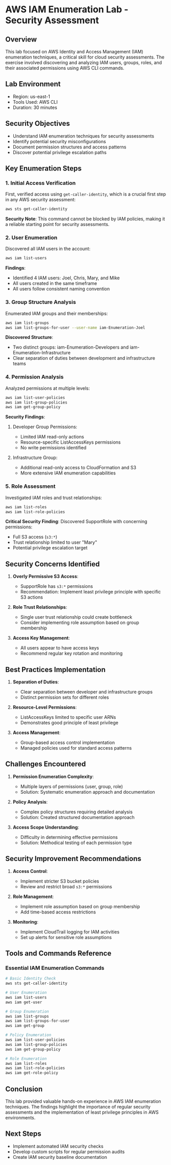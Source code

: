 # AWS IAM Enumeration Lab - Security Assessment

## Overview
This lab focused on AWS Identity and Access Management (IAM) enumeration techniques, a critical skill for cloud security assessments. The exercise involved discovering and analyzing IAM users, groups, roles, and their associated permissions using AWS CLI commands.

## Lab Environment
- Region: us-east-1
- Tools Used: AWS CLI
- Duration: 30 minutes

## Security Objectives
- Understand IAM enumeration techniques for security assessments
- Identify potential security misconfigurations
- Document permission structures and access patterns
- Discover potential privilege escalation paths

## Key Enumeration Steps

### 1. Initial Access Verification
First, verified access using `get-caller-identity`, which is a crucial first step in any AWS security assessment:
```bash
aws sts get-caller-identity
```
**Security Note**: This command cannot be blocked by IAM policies, making it a reliable starting point for security assessments.

### 2. User Enumeration
Discovered all IAM users in the account:
```bash
aws iam list-users
```
**Findings**:
- Identified 4 IAM users: Joel, Chris, Mary, and Mike
- All users created in the same timeframe
- All users follow consistent naming convention

### 3. Group Structure Analysis
Enumerated IAM groups and their memberships:
```bash
aws iam list-groups
aws iam list-groups-for-user --user-name iam-Enumeration-Joel
```
**Discovered Structure**:
- Two distinct groups: iam-Enumeration-Developers and iam-Enumeration-Infrastructure
- Clear separation of duties between development and infrastructure teams

### 4. Permission Analysis
Analyzed permissions at multiple levels:
```bash
aws iam list-user-policies
aws iam list-group-policies
aws iam get-group-policy
```
**Security Findings**:
1. Developer Group Permissions:
   - Limited IAM read-only actions
   - Resource-specific ListAccessKeys permissions
   - No write permissions identified

2. Infrastructure Group:
   - Additional read-only access to CloudFormation and S3
   - More extensive IAM enumeration capabilities

### 5. Role Assessment
Investigated IAM roles and trust relationships:
```bash
aws iam list-roles
aws iam list-role-policies
```
**Critical Security Finding**: Discovered SupportRole with concerning permissions:
- Full S3 access (`s3:*`)
- Trust relationship limited to user "Mary"
- Potential privilege escalation target

## Security Concerns Identified

1. **Overly Permissive S3 Access**:
   - SupportRole has `s3:*` permissions
   - Recommendation: Implement least privilege principle with specific S3 actions

2. **Role Trust Relationships**:
   - Single user trust relationship could create bottleneck
   - Consider implementing role assumption based on group membership

3. **Access Key Management**:
   - All users appear to have access keys
   - Recommend regular key rotation and monitoring

## Best Practices Implementation

1. **Separation of Duties**:
   - Clear separation between developer and infrastructure groups
   - Distinct permission sets for different roles

2. **Resource-Level Permissions**:
   - ListAccessKeys limited to specific user ARNs
   - Demonstrates good principle of least privilege

3. **Access Management**:
   - Group-based access control implementation
   - Managed policies used for standard access patterns

## Challenges Encountered

1. **Permission Enumeration Complexity**:
   - Multiple layers of permissions (user, group, role)
   - Solution: Systematic enumeration approach and documentation

2. **Policy Analysis**:
   - Complex policy structures requiring detailed analysis
   - Solution: Created structured documentation approach

3. **Access Scope Understanding**:
   - Difficulty in determining effective permissions
   - Solution: Methodical testing of each permission type

## Security Improvement Recommendations

1. **Access Control**:
   - Implement stricter S3 bucket policies
   - Review and restrict broad `s3:*` permissions

2. **Role Management**:
   - Implement role assumption based on group membership
   - Add time-based access restrictions

3. **Monitoring**:
   - Implement CloudTrail logging for IAM activities
   - Set up alerts for sensitive role assumptions

## Tools and Commands Reference

### Essential IAM Enumeration Commands
```bash
# Basic Identity Check
aws sts get-caller-identity

# User Enumeration
aws iam list-users
aws iam get-user

# Group Enumeration
aws iam list-groups
aws iam list-groups-for-user
aws iam get-group

# Policy Enumeration
aws iam list-user-policies
aws iam list-group-policies
aws iam get-group-policy

# Role Enumeration
aws iam list-roles
aws iam list-role-policies
aws iam get-role-policy
```

## Conclusion
This lab provided valuable hands-on experience in AWS IAM enumeration techniques. The findings highlight the importance of regular security assessments and the implementation of least privilege principles in AWS environments.

## Next Steps
- Implement automated IAM security checks
- Develop custom scripts for regular permission audits
- Create IAM security baseline documentation
